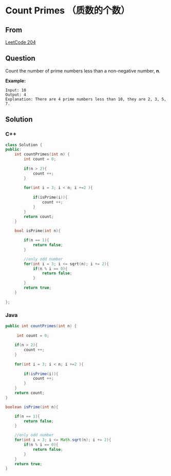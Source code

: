 # Count Primes （质数的个数）



## From

[LeetCode 204](https://leetcode.com/problems/count-primes/description/)





## Question

Count the number of prime numbers less than a non-negative number, **n**.

**Example:**

```
Input: 10
Output: 4
Explanation: There are 4 prime numbers less than 10, they are 2, 3, 5, 7.
```

## Solution  



### C++

```c++
class Solution {
public:
    int countPrimes(int n) {        
        int count = 0;
        
        if(n > 2){
            count ++;
        }
        
        for(int i = 3; i < n; i +=2 ){
            
            if(isPrime(i)){
                count ++;
            }
        }
        return count;
    }
    
    bool isPrime(int n){

        if(n == 1){
            return false;
        }

        //only odd number
        for(int i = 3; i <= sqrt(n); i += 2){
            if(n % i == 0){
                return false;
            }
        }
        return true;
    }
    
};
```

### Java

```java
public int countPrimes(int n) {
    
     int count = 0;
    
    if(n > 2){
        count ++;
    }
    
    for(int i = 3; i < n; i +=2 ){
        
        if(isPrime(i)){
            count ++;
        }
    }
    return count;
}

boolean isPrime(int n){

    if(n == 1){
        return false;
    }

    //only odd number
    for(int i = 3; i <= Math.sqrt(n); i += 2){
        if(n % i == 0){
            return false;
        }
    }
    return true;
}

```

